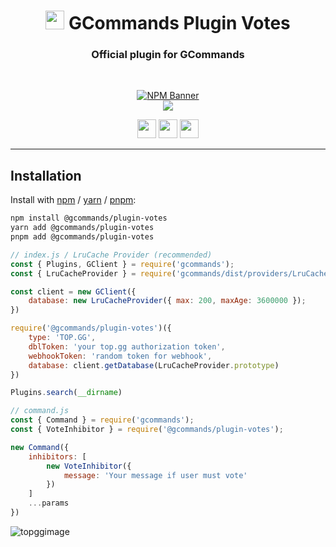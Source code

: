 <div align="center">
    
   # <img src="https://cdn.discordapp.com/avatars/834822955229380619/7d0142158babe0375e7cc633e87c06d4.png" height="30"> GCommands Plugin Votes
   ### Official plugin for GCommands
    
  <br />
  <p>
    <a href="https://www.npmjs.com/package/@gcommands/plugin-votes"><img src="https://nodei.co/npm/@gcommands/plugin-votes.png?downloads=true&stars=true" alt="NPM Banner"></a>
    <br />
    <img src="https://discord.com/api/guilds/833628077556367411/embed.png?style=banner2"></img>
  </p>
  <p>
    <a href="https://ko-fi.com/H2H05FNRL"><img src="https://img.shields.io/badge/Kofi-Donate-yellow?style=for-the-badge" height="30" /></a>
    <a href="https://github.com/Garlic-Team/gcommands-addons"><img src="https://img.shields.io/badge/Open-Source-blue?style=for-the-badge" height="30" /></a>
    <img src="https://img.shields.io/badge/Made%20With-TypeScript-red?style=for-the-badge" height="30" />
  </p>
</div>

---

## Installation

Install with [npm](https://www.npmjs.com/) / [yarn](https://yarnpkg.com) / [pnpm](https://pnpm.js.org/):

```sh
npm install @gcommands/plugin-votes
yarn add @gcommands/plugin-votes
pnpm add @gcommands/plugin-votes
```

```js
// index.js / LruCache Provider (recommended)
const { Plugins, GClient } = require('gcommands');
const { LruCacheProvider } = require('gcommands/dist/providers/LruCacheProvider');

const client = new GClient({
    database: new LruCacheProvider({ max: 200, maxAge: 3600000 });
})

require('@gcommands/plugin-votes')({
    type: 'TOP.GG',
    dblToken: 'your top.gg authorization token',
    webhookToken: 'random token for webhook',
    database: client.getDatabase(LruCacheProvider.prototype)
})

Plugins.search(__dirname)

// command.js
const { Command } = require('gcommands');
const { VoteInhibitor } = require('@gcommands/plugin-votes');

new Command({
    inhibitors: [
        new VoteInhibitor({
            message: 'Your message if user must vote'
        })
    ]
    ...params
})
```

![topggimage](https://camo.githubusercontent.com/de589c73a4a72f855b595407134d890551d32b77fdd17b28409815b0c656ee2e/68747470733a2f2f692e696d6775722e636f6d2f77466c703448672e706e67)
